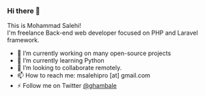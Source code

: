 ### Hi there 👋
This is Mohammad Salehi! <br/>
I'm freelance Back-end web developer focused on PHP and Laravel framework.

- 🔭 I’m currently working on many open-source projects
- 🌱 I’m currently learning Python
- 👯 I’m looking to collaborate remotely.
- 📫 How to reach me: msalehipro [at] gmail.com
- ⚡ Follow me on Twitter [@ghambale](https://twitter.com/ghambale)
